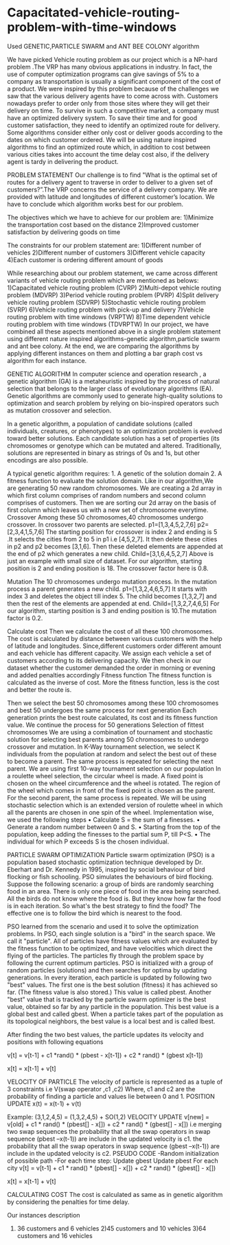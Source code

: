 # Capacitated-vehicle-routing-problem-with-time-windows
Used GENETIC,PARTICLE SWARM and ANT BEE COLONY algorithm

We have picked Vehicle routing problem as our project which is a NP-hard problem .The VRP has many obvious applications in industry. In fact, the use of computer optimization programs can give savings of 5% to a company as transportation is usually a significant component of the cost of a product.
We were inspired by this problem because of the challenges we saw that the various delivery agents have to come across with. Customers nowadays prefer to order only from those sites where they will get their delivery on time. To survive in such a competitive market, a company must have an optimized delivery system.
To save their time and for good customer satisfaction, they need to identify an optimized route for delivery. Some algorithms consider either only cost or deliver goods according to the dates on which customer ordered.
We will be using nature inspired algorithms to find an optimized route which, in addition to cost between various cities takes into account the time delay cost also, if the delivery agent is tardy in delivering the product. 

PROBLEM STATEMENT
Our challenge is to find "What is the optimal set of routes for a delivery agent to traverse in order to deliver to a given set of customers?”.The VRP concerns the service of a delivery company.
We are provided with latitude and longitudes of different customer’s location. We have to conclude which algorithm works best for our problem.

The objectives which we have to achieve for our problem are:
1)Minimize the transportation cost based on the distance
2)Improved customer satisfaction by delivering goods on time

The constraints for our problem statement are:
1)Different number of vehicles
2)Different number of customers
3)Different vehicle capacity
4)Each customer is ordering different amount of goods


While researching about our problem statement, we came across different variants of vehicle routing problem which are mentioned as belows:
1)Capacitated vehicle routing problem (CVRP)
2)Multi-depot vehicle routing problem (MDVRP)
3)Period vehicle routing problem (PVRP)
4)Split delivery vehicle routing problem (SDVRP)
5)Stochastic vehicle routing problem (SVRP)
6)Vehicle routing problem with pick-up and delivery 
7)Vehicle routing problem with time windows (VRPTW)
8)Time dependent vehicle routing problem with time windows (TDVRPTW)
In our project, we have combined all these aspects mentioned above in a single problem statement using different nature inspired algorithms-genetic algorithm,particle swarm and ant bee colony.
At the end, we are comparing the algorithms by applying different instances on them and plotting a bar graph cost vs algorithm for each instance.

GENETIC ALGORITHM
In  computer science  and  operation research , a genetic algorithm (GA) is a metaheuristic  inspired by the process of natural selection that belongs to the larger class of evolutionary algorithms (EA). Genetic algorithms are commonly used to generate high-quality solutions to optimization and search problem by relying on bio-inspired operators such as mutation crossover and selection.

In a genetic algorithm, a population of candidate solutions (called individuals, creatures, or phenotypes) to an optimization problem is evolved toward better solutions. Each candidate solution has a set of properties (its chromosomes  or genotype  which can be mutated and altered. Traditionally, solutions are represented in binary as strings of 0s and 1s, but other encodings are also possible.

A typical genetic algorithm requires:
    1. A genetic of the solution domain
    2. A fitness function  to evaluate the solution domain.
Like in our algorithm,We are generating 50 new random chromosomes. We are creating a 2d array in which first column comprises of random numbers and second column comprises of customers. Then we are sorting our 2d array on the basis of first column which leaves us with a new set of chromosome everytime.
Crossover
Among these 50 chromosomes,40 chromosomes undergo crossover. In crossover two parents are selected.
p1=[1,3,4,5,2,7,6]
p2=[2,3,4,1,5,7,6]
The starting position for crossover is index 2 and ending is 5 .It selects the cities from 2 to 5 in p1 i.e [4,5,2,7]. It then delete these cities in p2 and p2 becomes [3,1,6]. Then these deleted elements are appended at the end of p2 which generates a new child.
Child=[3,1,6,4,5,2,7]
Above is just an example with small size of dataset. For our algorithm, starting position is 2 and ending position is 18. The crossover factor here is 0.8.



Mutation
The 10 chromosomes undergo mutation process. In the mutation process a parent generates a new child.
p1=[1,3,2,4,6,5,7]
It starts with index 3 and deletes the object till index 5. The child becomes [1,3,2,7] and then the rest of the elements are appended at end.
Child=[1,3,2,7,4,6,5]
For our algorithm, starting position is 3 and ending position is 10.The mutation factor is 0.2.

Calculate cost
Then we calculate the cost of all these 100 chromosomes. The cost is calculated by distance between various customers with the help of latitude and longitudes.
Since,different customers order different amount and each vehicle has different capacity. We assign each vehicle a set of customers according to its delivering capacity. We then check in our dataset whether the customer demanded the order in morning or evening and added penalties accordingly
Fitness function
The fitness function is calculated as the inverse of cost. More the fitness function, less is the cost and better the route is.

Then we select the best 50 chromosomes among these 100 chromosomes and best 50 undergoes the same process for next generation
Each generation prints the best route calculated, its cost and its fitness function value.
We continue the process for 50 generations
Selection of fittest chromosomes
We are using a combination of tournament and stochastic solution for selecting best parents among 50 chromosomes to undergo crossover and mutation.
In K-Way tournament selection, we select K individuals from the population at random and select the best out of these to become a parent. The same process is repeated for selecting the next parent. We are using first 10-way tournament selection on our population
In a roulette wheel selection, the circular wheel is made. A fixed point is chosen on the wheel circumference and the wheel is rotated. The region of the wheel which comes in front of the fixed point is chosen as the parent. For the second parent, the same process is repeated. We will be using stochastic selection which is an extended version of roulette wheel in which all the parents are chosen in one spin of the wheel.
Implementation wise, we used the following steps 
    • Calculate S = the sum of a finesses.
    • Generate a random number between 0 and S.
    • Starting from the top of the population, keep adding the finesses to the partial sum P, till P<S.
    • The individual for which P exceeds S is the chosen individual.


PARTICLE  SWARM  OPTIMIZATION
Particle swarm optimization (PSO) is a population based stochastic optimization technique developed by Dr. Eberhart and Dr. Kennedy in 1995, inspired by social behaviour of bird flocking or fish schooling.
PSO simulates the behaviours of bird flocking. Suppose the following scenario: a group of birds are randomly searching food in an area. There is only one piece of food in the area being searched. All the birds do not know where the food is. But they know how far the food is in each iteration. So what's the best strategy to find the food? The effective one is to follow the bird which is nearest to the food.

PSO learned from the scenario and used it to solve the optimization problems. In PSO, each single solution is a "bird" in the search space. We call it "particle". All of particles have fitness values which are evaluated by the fitness function to be optimized, and have velocities which direct the flying of the particles. The particles fly through the problem space by following the current optimum particles.
PSO is initialized with a group of random particles (solutions) and then searches for optima by updating generations. In every iteration, each particle is updated by following two "best" values. The first one is the best solution (fitness) it has achieved so far. (The fitness value is also stored.) This value is called pbest. Another "best" value that is tracked by the particle swarm optimizer is the best value, obtained so far by any particle in the population. This best value is a global best and called gbest. When a particle takes part of the population as its topological neighbors, the best value is a local best and is called lbest.
 
 After finding the two best values, the particle updates its velocity and positions with following equations

v[t] = v[t-1] + c1 *rand() * (pbest - x[t-1]) + c2 * rand() * (gbest x[t-1]) 

x[t] = x[t-1] + v[t] 

VELOCITY OF PARTICLE
The velocity of particle is represented as a tuple of 3 constraints i.e
V(swap operator ,c1 ,c2)
Where, c1 and c2 are the probability of finding a particle and values lie between 0 and 1.
POSITION UPDATE
x(t)  =  x(t-1) + v(t)

Example:
(3,1,2,4,5) = (1,3,2,4,5) + SO(1,2) 
VELOCITY UPDATE
v[new] = v[old] + c1 * rand() * (pbest[] - x[]) + c2 * rand() * (gbest[] - x[]) 
i.e merging two swap sequences
the probability that all the swap operators in swap sequence (pbest –x(t-1)) are include in the updated velocity is c1.
the probability that all the swap operators in swap sequence (gbest –x(t-1)) are include in the updated velocity is c2.
PSEUDO CODE
-Random initialization of possible path
-For each time step:
    Update gbest
    Update pbest
     For each city
v[t] = v[t-1] + c1 * rand() * (pbest[] - x[]) + c2 * rand() * (gbest[] - x[]) 

x[t] = x[t-1] + v[t] 

CALCULATING COST
The cost is calculated as same as in genetic algorithm by considering the penalties for time delay.

Our instances description
1) 36 customers and 6 vehicles
2)45 customers and 10 vehicles
3)64 customers and 16 vehicles
